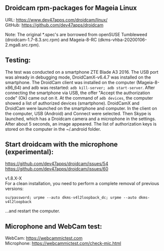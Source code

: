 Droidcam rpm-packages for Mageia Linux
---
URL: https://www.dev47apps.com/droidcam/linux/  
GitHub: https://github.com/dev47apps/droidcam  

Note: The original *.spec's are borrowed from openSUSE Tumbleweed (droidcam-1.7-8.3.src.rpm) and Mageia-8-RC (dkms-vhba-20200106-2.mga8.src.rpm).

Testing:
---
The test was conducted on a smartphone ZTE Blade A3 2016. The USB port was already in debugging mode, DroidCamX-v6.4.7 was installed on the smartphone. The DroidCam client was installed on the computer (Mageia-8-x86_64) and adb was restarted: `adb kill-server; adb start-server`. After connecting the smartphone via USB, the offer "Accept the authorization code" (Ok) came out on it. At the command of `adb devices`, the computer showed a list of authorized devices (smartphone). DroidCamX and DroidCam were launched on the smartphone and computer. In the client on the computer, USB (Android) and Connect were selected. Then Skype is launched, which has a Droidcam camera and a microphone in the settings. After about 5 seconds, an image appeared. The list of authorization keys is stored on the computer in the ~/.android folder.

Start droidcam with the microphone (experimental):
---
https://github.com/dev47apps/droidcam/issues/54  
https://github.com/dev47apps/droidcam/issues/60

v1.8.X-X  
For a clean installation, you need to perform a complete removal of previous versions:
```
su/password; urpme --auto dkms-v4l2loopback_dc; urpme --auto dkms-v4l2loopback
```
...and restart the computer.

Microphone and WebCam test:
---
WebCam: https://webcammictest.com  
Microphone: https://webcammictest.com/check-mic.html

